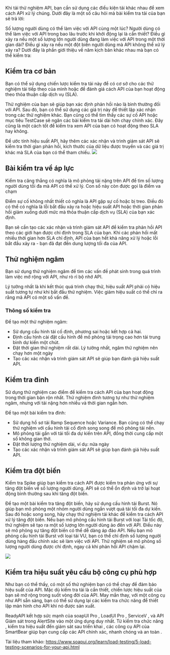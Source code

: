 Khi tải thử nghiệm API, bạn cần sử dụng các điều kiện tải khác nhau để xem cách API xử lý chúng. Dưới đây là một số câu hỏi mà bài kiểm tra tải của bạn sẽ trả lời:

Số lượng người dùng có thể làm việc với API cùng một lúc?
Người dùng có thể làm việc với API trong bao lâu trước khi khởi động lại là cần thiết?
Điều gì xảy ra nếu một số lượng lớn người dùng đang làm việc với API trong một thời gian dài?
Điều gì xảy ra nếu một đột biến người dùng mà API không thể xử lý xảy ra?
Dưới đây là phần giới thiệu về năm kịch bản khác nhau mà bạn có thể kiểm tra:

## Kiểm tra cơ bản

Bạn có thể sử dụng chiến lược kiểm tra tải này để có cơ sở cho các thử nghiệm tải tiếp theo của mình hoặc để đánh giá cách API của bạn hoạt động theo thỏa thuận cấp dịch vụ (SLA).

Thử nghiệm của bạn sẽ giúp bạn xác định phản hồi nào là bình thường đối với API. Sau đó, bạn có thể sử dụng các giá trị này để thiết lập xác nhận trong các thử nghiệm khác. Bạn cũng có thể tìm thấy các sự cố API hoặc mục tiêu TestCase sẽ ngăn các bài kiểm tra tải dài hơn chạy chính xác. Đây cũng là một cách tốt để kiểm tra xem API của bạn có hoạt động theo SLA hay không.

Để ước tính hiệu suất API, hãy thêm các xác nhận và trình giám sát API sẽ kiểm tra thời gian phản hồi, kích thước của dữ liệu được truyền và các giá trị khác mà SLA của bạn có thể tham chiếu.
![](https://images.viblo.asia/12ed1b28-a433-4aa2-8868-1ea22b00d352.png)

## Bài kiểm tra về áp lực

Kiểm tra căng thẳng có nghĩa là mô phỏng tải nặng trên API để tìm số lượng người dùng tối đa mà API có thể xử lý. Con số này còn được gọi là điểm va chạm

Điểm sự cố không nhất thiết có nghĩa là API gặp sự cố hoặc bị treo. Điều đó có thể có nghĩa là lỗi bắt đầu xảy ra hoặc hiệu suất API hoặc thời gian phản hồi giảm xuống dưới mức mà thỏa thuận cấp dịch vụ (SLA) của bạn xác định.

Bạn sẽ cần tạo các xác nhận và trình giám sát API để kiểm tra phản hồi API theo các giới hạn được chỉ định trong SLA của bạn. Khi các phản hồi mất nhiều thời gian hơn SLA chỉ định, API của bạn hết khả năng xử lý hoặc lỗi bắt đầu xảy ra - bạn đã đạt đến dung lượng tối đa của API.
 
## Thử nghiệm ngâm

Bạn sử dụng thử nghiệm ngâm để tìm các vấn đề phát sinh trong quá trình làm việc mở rộng với API, như rò rỉ bộ nhớ API.

Lý tưởng nhất là khi kết thúc quá trình chạy thử, hiệu suất API phải có hiệu suất tương tự như khi bắt đầu thử nghiệm. Việc giảm hiệu suất có thể chỉ ra rằng mã API có một số vấn đề.

### Thông số kiểm tra
Để tạo một thử nghiệm ngâm:

* Sử dụng cấu hình tải cố định, phương sai hoặc kết hợp cả hai.
* Định cấu hình cài đặt cấu hình để mô phỏng tải trọng cao hơn tải trung bình dự kiến một chút.
* Đặt thời gian thử nghiệm rất dài. Lý tưởng nhất, ngâm thử nghiệm nên chạy hơn một ngày
* Tạo các xác nhận và trình giám sát API sẽ giúp bạn đánh giá hiệu suất API.
 
## Kiểm tra đỉnh
Sử dụng thử nghiệm cao điểm để kiểm tra cách API của bạn hoạt động trong thời gian bận rộn nhất. Thử nghiệm đỉnh tương tự như thử nghiệm ngâm, nhưng với tải nặng hơn nhiều và thời gian ngắn hơn.

Để tạo một bài kiểm tra đỉnh:

* Sử dụng hồ sơ tải Ramp Sequence hoặc Variance. Bạn cũng có thể chạy thử nghiệm với cấu hình tải cố định song song để mô phỏng tải nền.
* Mô phỏng tải gần với tải tối đa dự kiến trên API, đồng thời cung cấp một số không gian thở.
* Đặt thời lượng thử nghiệm dài, ví dụ: nửa ngày
* Tạo các xác nhận và trình giám sát API sẽ giúp bạn đánh giá hiệu suất API.
 
## Kiểm tra đột biến

Kiểm tra Spike giúp bạn kiểm tra cách API được kiểm tra phản ứng với sự tăng đột biến về số lượng người dùng. API sẽ có thể ổn định và trở lại hoạt động bình thường sau khi tăng đột biến.

Để tạo một bài kiểm tra tăng đột biến, hãy sử dụng cấu hình tải Burst. Nó giúp bạn mô phỏng một nhóm người dùng ngắn vượt quá tải tối đa dự kiến. Sau đó hoặc song song, hãy chạy thử nghiệm tải khác để kiểm tra cách API xử lý tăng đột biến.
Nếu bạn mô phỏng cấu hình tải Burst với loại Tải tốc độ, thử nghiệm sẽ tạo ra một số lượng lớn người dùng ảo đến với API. Điều này sẽ mô phỏng sự tăng đột biến có thể dễ dàng áp đảo API. Nếu bạn mô phỏng cấu hình tải Burst với loại tải VU, bạn có thể chỉ định số lượng người dùng hàng đầu chính xác sẽ làm việc với API. Thử nghiệm sẽ mô phỏng số lượng người dùng được chỉ định, ngay cả khi phản hồi API chậm lại.
 
 ![](https://images.viblo.asia/7b3aac49-65c8-4516-a4fe-955f71108dfe.png)

## Kiểm tra hiệu suất yêu cầu bộ công cụ phù hợp
Như bạn có thể thấy, có một số thử nghiệm bạn có thể chạy để đảm bảo hiệu suất của API. Mặc dù kiểm tra tải là cần thiết, chiến lược hiệu suất của bạn sẽ mở rộng trong suốt vòng đời của API. May mắn thay, với một công cụ như API sẵn sàng, bạn có thể sử dụng lại các kiểm tra chức năng để thiết lập màn hình cho API khi nó được sản xuất. 

ReadyAPI kết hợp sức mạnh của  soapUI Pro ,  LoadUI Pro ,  ServiceV , và  API Giám sát trong AlertSite  vào một ứng dụng duy nhất. Từ  kiểm tra chức năng ,  kiểm tra hiệu suất  đến  giám sát sau triển khai , các công cụ API của SmartBear giúp bạn cung cấp các API chính xác, nhanh chóng và  an toàn .

Tài liệu tham khảo:
https://www.soapui.org/learn/load-testing/5-load-testing-scenarios-for-your-api.html